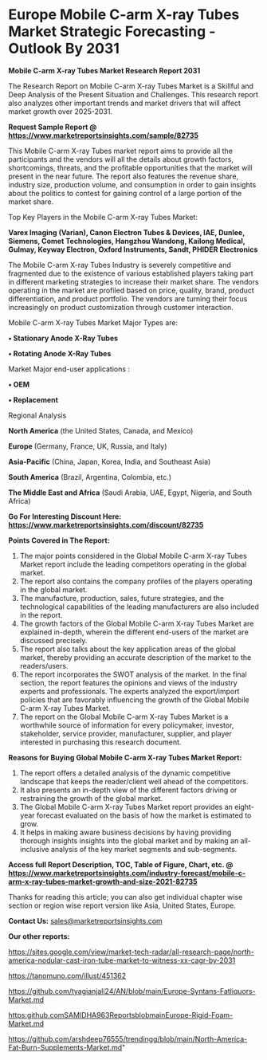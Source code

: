  # Europe Mobile C-arm X-ray Tubes Market Strategic Forecasting - Outlook By 2031

<strong>Mobile C-arm X-ray Tubes Market Research Report 2031</strong>

The Research Report on Mobile C-arm X-ray Tubes Market is a Skillful and Deep Analysis of the Present Situation and Challenges. This research report also analyzes other important trends and market drivers that will affect market growth over 2025-2031.

<strong>Request Sample Report @ <a href=https://www.marketreportsinsights.com/sample/82735>https://www.marketreportsinsights.com/sample/82735</a></strong>

This Mobile C-arm X-ray Tubes market report aims to provide all the participants and the vendors will all the details about growth factors, shortcomings, threats, and the profitable opportunities that the market will present in the near future. The report also features the revenue share, industry size, production volume, and consumption in order to gain insights about the politics to contest for gaining control of a large portion of the market share.

Top Key Players in the Mobile C-arm X-ray Tubes Market:

<strong>Varex Imaging (Varian), Canon Electron Tubes & Devices, IAE, Dunlee, Siemens, Comet Technologies, Hangzhou Wandong, Kailong Medical, Gulmay, Keyway Electron, Oxford Instruments, Sandt, PHIDER Electronics</strong>

The Mobile C-arm X-ray Tubes Industry is severely competitive and fragmented due to the existence of various established players taking part in different marketing strategies to increase their market share. The vendors operating in the market are profiled based on price, quality, brand, product differentiation, and product portfolio. The vendors are turning their focus increasingly on product customization through customer interaction.

Mobile C-arm X-ray Tubes Market Major Types are:

<strong>• Stationary Anode X-Ray Tubes

• Rotating Anode X-Ray Tubes</strong>

Market Major end-user applications :

<strong>• OEM

• Replacement</strong>

Regional Analysis

</u><strong><b>North America</b></strong> (the United States, Canada, and Mexico)

<strong><b>Europe </b></strong>(Germany, France, UK, Russia, and Italy)

<strong><b>Asia-Pacific</b></strong> (China, Japan, Korea, India, and Southeast Asia)

<strong><b>South America</b></strong> (Brazil, Argentina, Colombia, etc.)

<strong><b>The Middle East and Africa</b></strong> (Saudi Arabia, UAE, Egypt, Nigeria, and South Africa)

<strong>Go For Interesting Discount Here: <a href=https://www.marketreportsinsights.com/discount/82735>https://www.marketreportsinsights.com/discount/82735</a></strong>

<strong>Points Covered in The Report:</strong>
<ol>
  <li>The major points considered in the Global Mobile C-arm X-ray Tubes Market report include the leading competitors operating in the global market.</li>
  <li>The report also contains the company profiles of the players operating in the global market.</li>
  <li>The manufacture, production, sales, future strategies, and the technological capabilities of the leading manufacturers are also included in the report.</li>
  <li>The growth factors of the Global Mobile C-arm X-ray Tubes Market are explained in-depth, wherein the different end-users of the market are discussed precisely.</li>
  <li>The report also talks about the key application areas of the global market, thereby providing an accurate description of the market to the readers/users.</li>
  <li>The report incorporates the SWOT analysis of the market. In the final section, the report features the opinions and views of the industry experts and professionals. The experts analyzed the export/import policies that are favorably influencing the growth of the Global Mobile C-arm X-ray Tubes Market.</li>
  <li>The report on the Global Mobile C-arm X-ray Tubes Market is a worthwhile source of information for every policymaker, investor, stakeholder, service provider, manufacturer, supplier, and player interested in purchasing this research document.</li>
</ol>
<strong>Reasons for Buying Global Mobile C-arm X-ray Tubes Market Report:</strong>

<ol>
  <li>The report offers a detailed analysis of the dynamic competitive landscape that keeps the reader/client well ahead of the competitors.</li>
  <li>It also presents an in-depth view of the different factors driving or restraining the growth of the global market.</li>
  <li>The Global Mobile C-arm X-ray Tubes Market report provides an eight-year forecast evaluated on the basis of how the market is estimated to grow.</li>
  <li>It helps in making aware business decisions by having providing thorough insights insights into the global market and by making an all-inclusive analysis of the key market segments and sub-segments.</li>
</ol>
<strong>Access full Report Description, TOC, Table of Figure, Chart, etc. @ <a href=https://www.marketreportsinsights.com/industry-forecast/mobile-c-arm-x-ray-tubes-market-growth-and-size-2021-82735>https://www.marketreportsinsights.com/industry-forecast/mobile-c-arm-x-ray-tubes-market-growth-and-size-2021-82735</a></strong>


Thanks for reading this article; you can also get individual chapter wise section or region wise report version like Asia, United States, Europe.

<strong>Contact Us:</strong>
sales@marketreportsinsights.com

<strong>Our other reports:</strong>

<a href=https://sites.google.com/view/market-tech-radar/all-research-page/north-america-nodular-cast-iron-tube-market-to-witness-xx-cagr-by-2031>https://sites.google.com/view/market-tech-radar/all-research-page/north-america-nodular-cast-iron-tube-market-to-witness-xx-cagr-by-2031</a>

<a href=https://tanomuno.com/illust/451362>https://tanomuno.com/illust/451362</a>

<a href=https://github.com/tyagianjali24/AN/blob/main/Europe-Syntans-Fatliquors-Market.md>https://github.com/tyagianjali24/AN/blob/main/Europe-Syntans-Fatliquors-Market.md</a>

<a href=https:github.comSAMIDHA963ReportsblobmainEurope-Rigid-Foam-Market.md>https:github.comSAMIDHA963ReportsblobmainEurope-Rigid-Foam-Market.md</a>

<a href=https://github.com/arshdeep76555/trendingg/blob/main/North-America-Fat-Burn-Supplements-Market.md>https://github.com/arshdeep76555/trendingg/blob/main/North-America-Fat-Burn-Supplements-Market.md</a>"
